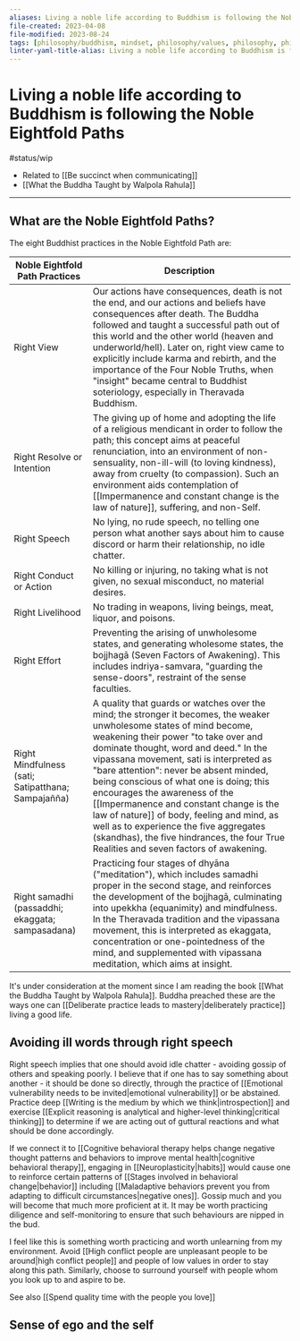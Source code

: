 ```yaml
---
aliases: Living a noble life according to Buddhism is following the Noble Eightfold Paths, noble life, right life, Noble Eightfold Paths of the Buddha, a good life, righteous life, living life the right way, noble path, a good life
file-created: 2023-04-08
file-modified: 2023-08-24
tags: [philosophy/buddhism, mindset, philosophy/values, philosophy, philosophy/values]
linter-yaml-title-alias: Living a noble life according to Buddhism is following the Noble Eightfold Paths
---
```


# Living a noble life according to Buddhism is following the Noble Eightfold Paths

#status/wip

- Related to [[Be succinct when communicating]]
- [[What the Buddha Taught by Walpola Rahula]]

---

## What are the Noble Eightfold Paths?

The eight Buddhist practices in the Noble Eightfold Path are:

| Noble Eightfold Path Practices | Description |
| --- | --- |
| Right View | Our actions have consequences, death is not the end, and our actions and beliefs have consequences after death. The Buddha followed and taught a successful path out of this world and the other world (heaven and underworld/hell). Later on, right view came to explicitly include karma and rebirth, and the importance of the Four Noble Truths, when "insight" became central to Buddhist soteriology, especially in Theravada Buddhism. |
| Right Resolve or Intention | The giving up of home and adopting the life of a religious mendicant in order to follow the path; this concept aims at peaceful renunciation, into an environment of non-sensuality, non-ill-will (to loving kindness), away from cruelty (to compassion). Such an environment aids contemplation of [[Impermanence and constant change is the law of nature]], suffering, and non-Self. |
| Right Speech | No lying, no rude speech, no telling one person what another says about him to cause discord or harm their relationship, no idle chatter. |
| Right Conduct or Action | No killing or injuring, no taking what is not given, no sexual misconduct, no material desires. |
| Right Livelihood | No trading in weapons, living beings, meat, liquor, and poisons. |
| Right Effort | Preventing the arising of unwholesome states, and generating wholesome states, the bojjhagā (Seven Factors of Awakening). This includes indriya-samvara, "guarding the sense-doors", restraint of the sense faculties. |
| Right Mindfulness (sati; Satipatthana; Sampajañña) | A quality that guards or watches over the mind; the stronger it becomes, the weaker unwholesome states of mind become, weakening their power "to take over and dominate thought, word and deed." In the vipassana movement, sati is interpreted as "bare attention": never be absent minded, being conscious of what one is doing; this encourages the awareness of the [[Impermanence and constant change is the law of nature]] of body, feeling and mind, as well as to experience the five aggregates (skandhas), the five hindrances, the four True Realities and seven factors of awakening. |
| Right samadhi (passaddhi; ekaggata; sampasadana) | Practicing four stages of dhyāna ("meditation"), which includes samadhi proper in the second stage, and reinforces the development of the bojjhagā, culminating into upekkha (equanimity) and mindfulness. In the Theravada tradition and the vipassana movement, this is interpreted as ekaggata, concentration or one-pointedness of the mind, and supplemented with vipassana meditation, which aims at insight. |

It's under consideration at the moment since I am reading the book [[What the Buddha Taught by Walpola Rahula]]. Buddha preached these are the ways one can [[Deliberate practice leads to mastery|deliberately practice]] living a good life.

## Avoiding ill words through right speech

Right speech implies that one should avoid idle chatter - avoiding gossip of others and speaking poorly. I believe that if one has to say something about another - it should be done so directly, through the practice of [[Emotional vulnerability needs to be invited|emotional vulnerability]] or be abstained. Practice deep [[Writing is the medium by which we think|introspection]] and exercise [[Explicit reasoning is analytical and higher-level thinking|critical thinking]] to determine if we are acting out of guttural reactions and what should be done accordingly.

If we connect it to [[Cognitive behavioral therapy helps change negative thought patterns and behaviors to improve mental health|cognitive behavioral therapy]], engaging in [[Neuroplasticity|habits]] would cause one to reinforce certain patterns of [[Stages involved in behavioral change|behavior]] including [[Maladaptive behaviors prevent you from adapting to difficult circumstances|negative ones]]. Gossip much and you will become that much more proficient at it. It may be worth practicing diligence and self-monitoring to ensure that such behaviours are nipped in the bud.

I feel like this is something worth practicing and worth unlearning from my environment. Avoid [[High conflict people are unpleasant people to be around|high conflict people]] and people of low values in order to stay along this path. Similarly, choose to surround yourself with people whom you look up to and aspire to be.

See also [[Spend quality time with the people you love]]

## Sense of ego and the self